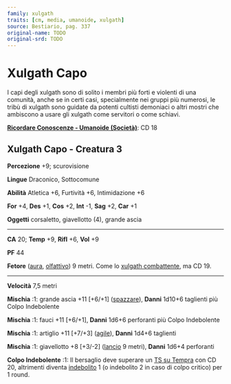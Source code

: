 ```yaml
---
family: xulgath
traits: [cm, media, umanoide, xulgath]
source: Bestiario, pag. 337
original-name: TODO
original-srd: TODO
---
```


# Xulgath Capo

I capi degli xulgath sono di solito i membri più forti e violenti di una
comunità, anche se in certi casi, specialmente nei gruppi più numerosi, le tribù
di xulgath sono guidate da potenti cultisti demoniaci o altri mostri che
ambiscono a usare gli xulgath come servitori o come schiavi.

**[Ricordare Conoscenze - Umanoide (Società)](/azioni/abilita/ricordare-conoscenze)**:
CD 18

## Xulgath Capo - Creatura 3

**Percezione** +9; scurovisione

**Lingue** Draconico, Sottocomune

**Abilità** Atletica +6, Furtività +6, Intimidazione +6

**For** +4, **Des** +1, **Cos** +2, **Int** -1, **Sag** +2, **Car** +1

**Oggetti** corsaletto, giavellotto (4), grande ascia

---

**CA** 20; **Temp** +9, **Rifl** +6, **Vol** +9

**PF** 44

**Fetore** ([aura](/tratti/aura), [olfattivo](/tratti/olfattivo)) 9 metri. Come
lo [xulgath combattente](/creature/xulgath-combattente), ma CD 19.

---

**Velocità** 7,5 metri

**Mischia** :1: grande ascia +11 \[+6/+1] ([spazzare](/tratti/spazzare)),
**Danni** 1d10+6 taglienti più Colpo Indebolente

**Mischia** :1: fauci +11 \[+6/+1], **Danni** 1d6+6 perforanti più Colpo
Indebolente

**Mischia** :1: artiglio +11 \[+7/+3] ([agile](/tratti/agile)), **Danni** 1d4+6
taglienti

**Mischia** :1: giavellotto +8 \[+3/-2] ([lancio](/tratti/lancio) 9 metri),
**Danni** 1d6+4 perforanti

**Colpo Indebolente** :1: Il bersaglio deve superare un
[TS su Tempra](/creature/statua-animata) con CD 20, altrimenti diventa
[indebolito](/condizioni/indebolito) 1 (o indebolito 2 in caso di colpo critico)
per 1 round.
